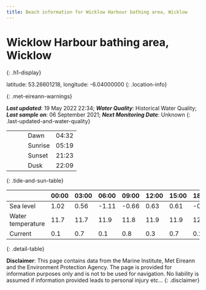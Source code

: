 ```yaml
---
title: Beach information for Wicklow Harbour bathing area, Wicklow
---
```

# Wicklow Harbour bathing area, Wicklow 
{: .h1-display}

latitude: 53.26601218, longitude: -6.04000000
{: .location-info}


{: .met-eireann-warnings}

___Last updated___: 19 May 2022 22:34; ___Water Quality___: Historical Water Quality;
___Last sample on___: 06 September 2021; ___Next Monitoring Date___: Unknown
{: .last-updated-and-water-quality}

|   |   |   |   |   |
|---|---|---|---|---|
|   |   |   | Dawn  | 04:32 |
|   |   |   | Sunrise  | 05:19 |
|   |   |   | Sunset  | 21:23 |
|   |   |   | Dusk  | 22:09 |
{: .tide-and-sun-table}

<div></div>

| | 00:00 | 03:00 | 06:00 | 09:00 | 12:00 | 15:00 | 18:00 | 21:00 |
|---|---|---|---|---|---|---|---|---|
| Sea level | 1.02 | 0.56 | -1.11 | -0.66| 0.63 | 0.61 | -0.81 | -0.54 |
| Water temperature | 11.7 | 11.7 | 11.9 | 11.8 | 11.9 | 11.9 | 12.0 | 11.9 |
| Current | 0.1 | 0.7 | 0.1 | 0.8 | 0.3| 0.7 | 0.2 | 0.7 |
{: .detail-table}

__Disclaimer__: This page contains data from the Marine Institute,
Met Eireann and the Environment Protection Agency. The page is provided for
information purposes only and is not to be used for navigation. No liability
is assumed if information provided leads to personal injury etc...
{: .disclaimer}
